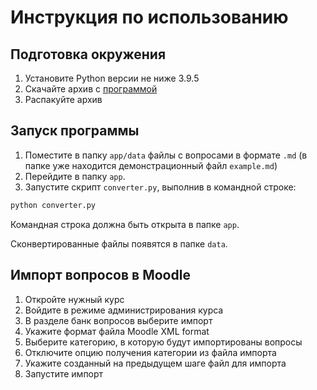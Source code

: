 # Инструкция по использованию

## Подготовка окружения

1. Установите Python версии не ниже 3.9.5
2. Скачайте архив с [программой](https://github.com/vrukhin/moodlexmlconverter/archive/refs/heads/develop.zip "ссылка на программу")
3. Распакуйте архив

## Запуск программы

1. Поместите в папку `app/data` файлы с вопросами в формате `.md` (в папке уже находится демонстрационный файл `example.md`)
2. Перейдите в папку `app`.
3. Запустите скрипт `converter.py`, выполнив в командной строке:

```bash
python converter.py
```

Командная строка должна быть открыта в папке `app`.

Сконвертированные файлы появятся в папке `data`.

## Импорт вопросов в Moodle

1. Откройте нужный курс
2. Войдите в режиме администрирования курса
3. В разделе банк вопросов выберите импорт
4. Укажите формат файла Moodle XML format
5. Выберите категорию, в которую будут импортированы вопросы
6. Отключите опцию получения категории из файла импорта
7. Укажите созданный на предыдущем шаге файл для импорта
8. Запустите импорт
